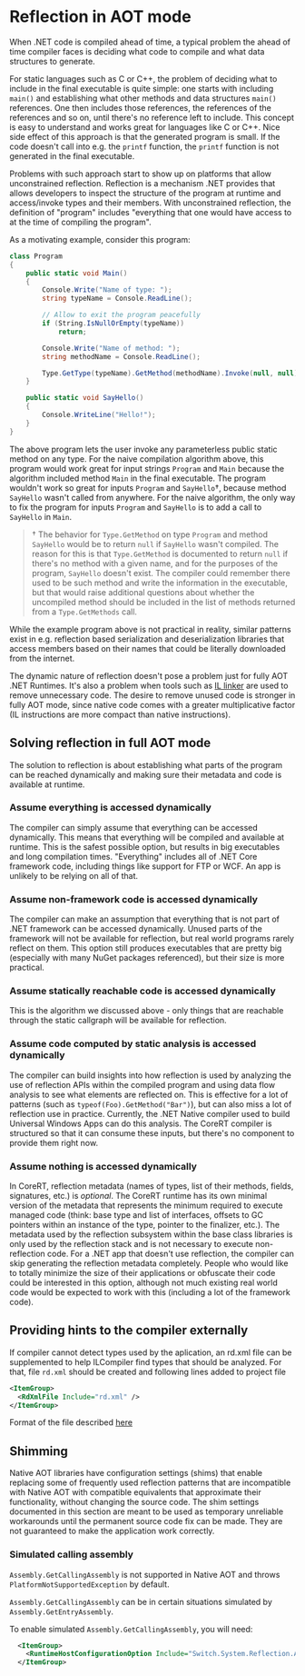 # Reflection in AOT mode #

When .NET code is compiled ahead of time, a typical problem the ahead of time compiler faces is deciding what code to compile and what data structures to generate.

For static languages such as C or C++, the problem of deciding what to include in the final executable is quite simple: one starts with including `main()` and establishing what other methods and data structures `main()` references. One then includes those references, the references of the references and so on, until there's no reference left to include. This concept is easy to understand and works great for languages like C or C++. Nice side effect of this approach is that the generated program is small. If the code doesn't call into e.g. the `printf` function, the `printf` function is not generated in the final executable.

Problems with such approach start to show up on platforms that allow unconstrained reflection. Reflection is a mechanism .NET provides that allows developers to inspect the structure of the program at runtime and access/invoke types and their members. With unconstrained reflection, the definition of "program" includes "everything that one would have access to at the time of compiling the program".

As a motivating example, consider this program:

```csharp
class Program
{
    public static void Main()
    {
        Console.Write("Name of type: ");
        string typeName = Console.ReadLine();

        // Allow to exit the program peacefully
        if (String.IsNullOrEmpty(typeName))
            return;

        Console.Write("Name of method: ");
        string methodName = Console.ReadLine();

        Type.GetType(typeName).GetMethod(methodName).Invoke(null, null);
    }

    public static void SayHello()
    {
        Console.WriteLine("Hello!");
    }
}
```

The above program lets the user invoke any parameterless public static method on any type. For the naive compilation algorithm above, this program would work great for input strings `Program` and `Main` because the algorithm included method `Main` in the final executable. The program wouldn't work so great for inputs `Program` and `SayHello`†, because method `SayHello` wasn't called from anywhere. For the naive algorithm, the only way to fix the program for inputs `Program` and `SayHello` is to add a call to `SayHello` in `Main`.

> † The behavior for `Type.GetMethod` on type `Program` and method `SayHello` would be to return `null` if `SayHello` wasn't compiled. The reason for this is that `Type.GetMethod` is documented to return `null` if there's no method with a given name, and for the purposes of the program, `SayHello` doesn't exist. The compiler could remember there used to be such method and write the information in the executable, but that would raise additional questions about whether the uncompiled method should be included in the list of methods returned from a `Type.GetMethods` call.

While the example program above is not practical in reality, similar patterns exist in e.g. reflection based serialization and deserialization libraries that access members based on their names that could be literally downloaded from the internet.

The dynamic nature of reflection doesn't pose a problem just for fully AOT .NET Runtimes. It's also a problem when tools such as [IL linker](https://github.com/dotnet/core/blob/master/samples/linker-instructions.md) are used to remove unnecessary code. The desire to remove unused code is stronger in fully AOT mode, since native code comes with a greater multiplicative factor (IL instructions are more compact than native instructions).

## Solving reflection in full AOT mode ##

The solution to reflection is about establishing what parts of the program can be reached dynamically and making sure their metadata and code is available at runtime.

### Assume everything is accessed dynamically ###

The compiler can simply assume that everything can be accessed dynamically. This means that everything will be compiled and available at runtime. This is the safest possible option, but results in big executables and long compilation times. "Everything" includes all of .NET Core framework code, including things like support for FTP or WCF. An app is unlikely to be relying on all of that.

### Assume non-framework code is accessed dynamically ###

The compiler can make an assumption that everything that is not part of .NET framework can be accessed dynamically. Unused parts of the framework will not be available for reflection, but real world programs rarely reflect on them. This option still produces executables that are pretty big (especially with many NuGet packages referenced), but their size is more practical.

### Assume statically reachable code is accessed dynamically ###

This is the algorithm we discussed above - only things that are reachable through the static callgraph will be available for reflection.

### Assume code computed by static analysis is accessed dynamically ###

The compiler can build insights into how reflection is used by analyzing the use of reflection APIs within the compiled program and using data flow analysis to see what elements are reflected on. This is effective for a lot of patterns (such as `typeof(Foo).GetMethod("Bar")`), but can also miss a lot of reflection use in practice. Currently, the .NET Native compiler used to build Universal Windows Apps can do this analysis. The CoreRT compiler is structured so that it can consume these inputs, but there's no component to provide them right now.

### Assume nothing is accessed dynamically ###

In CoreRT, reflection metadata (names of types, list of their methods, fields, signatures, etc.) is _optional_. The CoreRT runtime has its own minimal version of the metadata that represents the minimum required to execute managed code (think: base type and list of interfaces, offsets to GC pointers within an instance of the type, pointer to the finalizer, etc.). The metadata used by the reflection subsystem within the base class libraries is only used by the reflection stack and is not necessary to execute non-reflection code. For a .NET app that doesn't use reflection, the compiler can skip generating the reflection metadata completely. People who would like to totally minimize the size of their applications or obfuscate their code could be interested in this option, although not much existing real world code would be expected to work with this (including a lot of the framework code).

## Providing hints to the compiler externally ##

If compiler cannot detect types used by the aplication, an rd.xml file can be supplemented to help ILCompiler find types that should be analyzed.
For that, file `rd.xml` should be created and following lines added to project file
```xml
<ItemGroup>
  <RdXmlFile Include="rd.xml" />
</ItemGroup>
```

Format of the file described [here](rd-xml-format.md)

## Shimming

Native AOT libraries have configuration settings (shims) that enable replacing some of frequently used reflection patterns that are incompatible with Native AOT with compatible equivalents that approximate their functionality, without changing the source code. The shim settings documented in this section are meant to be used as temporary unreliable workarounds until the permanent source code fix can be made. They are not guaranteed to make the application work correctly.

### Simulated calling assembly

`Assembly.GetCallingAssembly` is not supported in Native AOT and throws `PlatformNotSupportedException` by default.

`Assembly.GetCallingAssembly` can be in certain situations simulated by `Assembly.GetEntryAssembly`.

To enable simulated `Assembly.GetCallingAssembly`, you will need:

```xml
  <ItemGroup>
    <RuntimeHostConfigurationOption Include="Switch.System.Reflection.Assembly.SimulatedCallingAssembly" Value="true" />
  </ItemGroup>
